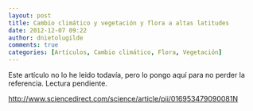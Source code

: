 ```yaml
---
layout: post
title: Cambio climático y vegetación y flora a altas latitudes
date: 2012-12-07 09:22
author: dnietolugilde
comments: true
categories: [Artículos, Cambio climático, Flora, Vegetación]
---
```

Este artículo no lo he leido todavía, pero lo pongo aquí para no perder la referencia. Lectura pendiente.

<a href="http://www.sciencedirect.com/science/article/pii/016953479090081N">http://www.sciencedirect.com/science/article/pii/016953479090081N</a>
